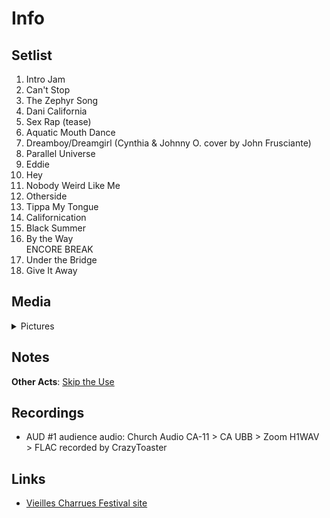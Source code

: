 # Info

## Setlist

1. Intro Jam
2. Can't Stop
3. The Zephyr Song
4. Dani California
5. Sex Rap (tease)
6. Aquatic Mouth Dance
7. Dreamboy/Dreamgirl (Cynthia & Johnny O. cover by John Frusciante)
8. Parallel Universe
9. Eddie
10. Hey
11. Nobody Weird Like Me
12. Otherside
13. Tippa My Tongue
14. Californication
15. Black Summer
16. By the Way
<br>ENCORE BREAK
17. Under the Bridge
18. Give It Away

## Media

<details>
  <summary>Pictures</summary>
  <img alt="Setlist" title="Setlist" src="20230717.jpg" height="200" />
  <img alt="Flyer" title="Flyer" src="20230717-flyer.jpg" height="200" />
</details>

## Notes

**Other Acts**: [Skip the Use](https://skiptheuse.fr)

## Recordings

* AUD #1 audience audio: Church Audio CA-11 > CA UBB > Zoom H1WAV > FLAC recorded by CrazyToaster

## Links

* [Vieilles Charrues Festival site](https://www.vieillescharrues.asso.fr)
